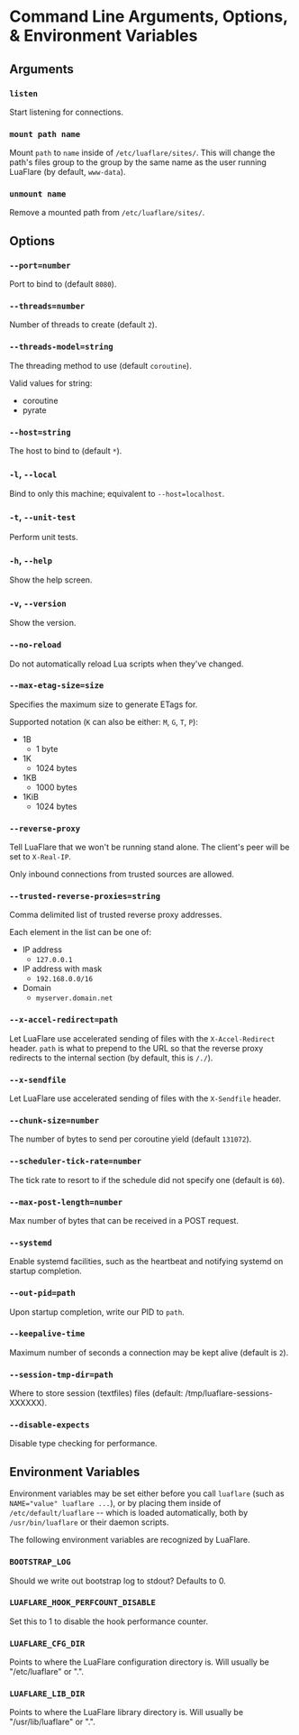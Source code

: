 # Command Line Arguments, Options, & Environment Variables

## Arguments

### `listen`

Start listening for connections.

### `mount path name`

Mount `path` to `name` inside of `/etc/luaflare/sites/`.
This will change the path's files group to the group by the same name as the user running LuaFlare (by default, `www-data`).

### `unmount name`

Remove a mounted path from `/etc/luaflare/sites/`.

## Options

### `--port=number`

Port to bind to (default `8080`).

### `--threads=number`

Number of threads to create (default `2`).

### `--threads-model=string`

The threading method to use (default `coroutine`).

Valid values for string:

 - coroutine
 - pyrate

### `--host=string`

The host to bind to (default `*`).

### `-l`, `--local`

Bind to only this machine; equivalent to `--host=localhost`.

### `-t`, `--unit-test`

Perform unit tests.

### `-h`, `--help`

Show the help screen.

### `-v`, `--version`

Show the version.

### `--no-reload`

Do not automatically reload Lua scripts when they've changed.

### `--max-etag-size=size`

Specifies the maximum size to generate ETags for.

Supported notation (`K` can also be either: `M`, `G`, `T`, `P`):

 - 1B
 	- 1 byte
 - 1K
 	- 1024 bytes
 - 1KB
 	- 1000 bytes
 - 1KiB
 	- 1024 bytes

### `--reverse-proxy`

Tell LuaFlare that we won't be running stand alone.
The client's peer will be set to `X-Real-IP`.

Only inbound connections from trusted sources are allowed.

### `--trusted-reverse-proxies=string`

Comma delimited list of trusted reverse proxy addresses.

Each element in the list can be one of:

 - IP address
 	- `127.0.0.1`
 - IP address with mask
 	- `192.168.0.0/16`
 - Domain
 	- `myserver.domain.net`

### `--x-accel-redirect=path`

Let LuaFlare use accelerated sending of files with the `X-Accel-Redirect` header.
`path` is what to prepend to the URL so that the reverse proxy redirects to the internal section (by default, this is `/./`).

### `--x-sendfile`

Let LuaFlare use accelerated sending of files with the `X-Sendfile` header.

### `--chunk-size=number`

The number of bytes to send per coroutine yield (default `131072`).

### `--scheduler-tick-rate=number`

The tick rate to resort to if the schedule did not specify one (default is `60`).

### `--max-post-length=number`

Max number of bytes that can be received in a POST request.

### `--systemd`

Enable systemd facilities, such as the heartbeat and notifying systemd on startup completion.

### `--out-pid=path`

Upon startup completion, write our PID to `path`.

### `--keepalive-time`

Maximum number of seconds a connection may be kept alive (default is `2`).

### `--session-tmp-dir=path`

Where to store session (textfiles) files (default: /tmp/luaflare-sessions-XXXXXX).

### `--disable-expects`

Disable type checking for performance.

## Environment Variables

Environment variables may be set either before you call `luaflare` (such as `NAME="value" luaflare ...`),
or by placing them inside of `/etc/default/luaflare` -- which is loaded automatically,
both by `/usr/bin/luaflare` or their daemon scripts.

The following environment variables are recognized by LuaFlare.

### `BOOTSTRAP_LOG`

Should we write out bootstrap log to stdout?  Defaults to 0.

### `LUAFLARE_HOOK_PERFCOUNT_DISABLE`

Set this to 1 to disable the hook performance counter.

### `LUAFLARE_CFG_DIR`

Points to where the LuaFlare configuration directory is.  Will usually be "/etc/luaflare" or ".".

### `LUAFLARE_LIB_DIR`

Points to where the LuaFlare library directory is.  Will usually be "/usr/lib/luaflare" or ".".
